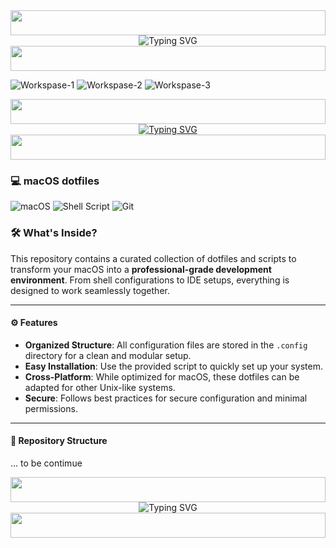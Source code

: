  <!-- Neon Line Separator -->
<img src="https://i.imgur.com/dBaSKWF.gif" height="40" width="100%">

<!-- Header Animation -->
<div align="center">
  <img src="https://readme-typing-svg.demolab.com?font=Fira+Code&size=32&duration=2800&pause=2000&color=A277FF&center=true&vCenter=true&width=1080&lines=💮+%7C+macOS+Configuration+Files+%7C+💮" alt="Typing SVG" />
</div>

<!-- Neon Line Separator  -->
<img src="https://i.imgur.com/dBaSKWF.gif" height="40" width="100%">

<!-- ![Workspace](https://raw.githubusercontent.com/zx0r/hyprdots-gentoo/main/assets/workspace.jpg)  -->

![Workspase-1](https://github.com/zx0r/VSCodium-Configuration/blob/main/.github/assets/Screen-1.jpg)
![Workspase-2](https://github.com/zx0r/VSCodium-Configuration/blob/main/.github/assets/Screen-2.jpg)
![Workspase-3](https://github.com/zx0r/VSCodium-Configuration/blob/main/.github/assets/Screen-3.jpg)

<!-- Neon Line Separator -->
<img src="https://i.imgur.com/dBaSKWF.gif" height="40" width="100%">

<div align="center">
  <a href="https://git.io/typing-svg">
    <img src="https://readme-typing-svg.demolab.com?font=Fira+Code&weight=500&size=22&pause=1000&color=FF00F6&center=true&vCenter=true&random=false&width=524&lines=%E2%8A%B9+Welcome+to+my+profile!+%CB%99%E1%B5%95%CB%99+%E2%8A%B9+" alt="Typing SVG">
  </a>
</div>

<!-- Neon Line Separator -->
<img src="https://i.imgur.com/dBaSKWF.gif" height="40" width="100%">


### 💻 macOS dotfiles

![macOS](https://img.shields.io/badge/macOS-13.0+-blue?logo=apple&logoColor=white)
![Shell Script](https://img.shields.io/badge/Shell_Script-0.0.1-green?logo=gnu-bash&logoColor=white)
![Git](https://img.shields.io/badge/Git-2.0+-orange?logo=git&logoColor=white)

### 🛠️ **What's Inside?**

This repository contains a curated collection of dotfiles and scripts to transform your macOS into a **professional-grade development environment**. From shell configurations to IDE setups, everything is designed to work seamlessly together.


---

#### ⚙️ Features

- **Organized Structure**: All configuration files are stored in the `.config` directory for a clean and modular setup.
- **Easy Installation**: Use the provided script to quickly set up your system.
- **Cross-Platform**: While optimized for macOS, these dotfiles can be adapted for other Unix-like systems.
- **Secure**: Follows best practices for secure configuration and minimal permissions.

---

#### 📂 Repository Structure

... to be contimue


  <!-- Neon Line Separator -->
<img src="https://i.imgur.com/dBaSKWF.gif" height="40" width="100%">

<!-- Header Animation -->
<div align="center">
  <img src="https://readme-typing-svg.demolab.com?font=Fira+Code&size=32&duration=2800&pause=2000&color=A277FF&center=true&vCenter=true&width=1080&lines=💮+%7C+macOS+Configuration+Files+%7C+💮" alt="Typing SVG" />
</div>

  <!-- Neon Line Separator -->
<img src="https://i.imgur.com/dBaSKWF.gif" height="40" width="100%">
